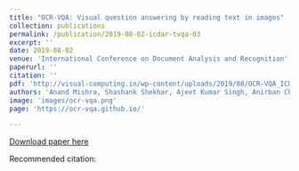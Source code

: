```yaml
---
title: "OCR-VQA: Visual question answering by reading text in images"
collection: publications
permalink: /publication/2019-08-02-icdar-tvqa-03
excerpt: ''
date: 2019-08-02
venue: 'International Conference on Document Analysis and Recognition'
paperurl: ''
citation: ''
pdf: 'http://visual-computing.in/wp-content/uploads/2019/08/OCR-VQA_ICDAR2019.pdf'
authors: 'Anand Mishra, Shashank Shekhar, Ajeet Kumar Singh, Anirban Chakraborty'
image: 'images/ocr-vqa.png' 
page: 'https://ocr-vqa.github.io/'

---
```


[Download paper here](http://visual-computing.in/wp-content/uploads/2019/08/OCR-VQA_ICDAR2019.pdf)

Recommended citation: 